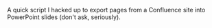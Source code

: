 A quick script I hacked up to export pages from a Confluence site into PowerPoint slides (don't ask, seriously).
